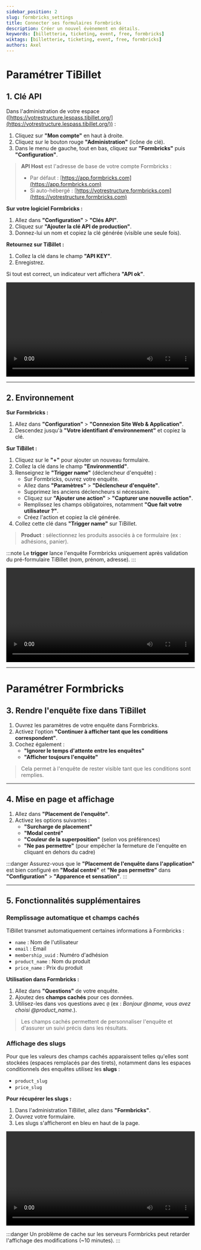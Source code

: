 ```yaml
---
sidebar_position: 2
slug: formbricks_settings
title: Connecter ses formulaires Formbricks
description: Créer un nouvel évènement en détails.
keywords: [billetterie, ticketing, event, free, formbricks]
wiktags: [billetterie, ticketing, event, free, formbricks]
authors: Axel
---
```


# Paramétrer TiBillet

## 1. Clé API

Dans l'administration de votre espace ([https://votrestructure.lespass.tibillet.org/](https://votrestructure.lespass.tibillet.org/)) :

1. Cliquez sur **"Mon compte"** en haut à droite.
2. Cliquez sur le bouton rouge **"Administration"** (icône de clé).
3. Dans le menu de gauche, tout en bas, cliquez sur **"Formbricks"** puis **"Configuration"**.

> **API Host** est l'adresse de base de votre compte Formbricks :
> - Par défaut : [https://app.formbricks.com](https://app.formbricks.com)
> - Si auto-hébergé : [https://votrestructure.formbricks.com](https://votrestructure.formbricks.com)

**Sur votre logiciel Formbricks :**

1. Allez dans **"Configuration"** > **"Clés API"**.
2. Cliquez sur **"Ajouter la clé API de production"**.
3. Donnez-lui un nom et copiez la clé générée (visible une seule fois).

**Retournez sur TiBillet :**

1. Collez la clé dans le champ **"API KEY"**.
2. Enregistrez.

Si tout est correct, un indicateur vert affichera **"API ok"**.

<video width="100%" controls src="/img/apiformbricks.mp4"></video>

---

## 2. Environnement

**Sur Formbricks :**

1. Allez dans **"Configuration"** > **"Connexion Site Web & Application"**.
2. Descendez jusqu'à **"Votre identifiant d'environnement"** et copiez la clé.

**Sur TiBillet :**

1. Cliquez sur le **"+"** pour ajouter un nouveau formulaire.
2. Collez la clé dans le champ **"EnvironmentId"**.
3. Renseignez le **"Trigger name"** (déclencheur d'enquête) :
   - Sur Formbricks, ouvrez votre enquête.
   - Allez dans **"Paramètres"** > **"Déclencheur d'enquête"**.
   - Supprimez les anciens déclencheurs si nécessaire.
   - Cliquez sur **"Ajouter une action"** > **"Capturer une nouvelle action"**.
   - Remplissez les champs obligatoires, notamment **"Que fait votre utilisateur ?"**.
   - Créez l'action et copiez la clé générée.
4. Collez cette clé dans **"Trigger name"** sur TiBillet.

> **Product** : sélectionnez les produits associés à ce formulaire (ex : adhésions, panier).

:::note
Le **trigger** lance l'enquête Formbricks uniquement après validation du pré-formulaire TiBillet (nom, prénom, adresse).
:::

<video width="100%" controls src="/img/envtriggerformbricks.mp4"></video>

---

# Paramétrer Formbricks

## 3. Rendre l'enquête fixe dans TiBillet

1. Ouvrez les paramètres de votre enquête dans Formbricks.
2. Activez l'option **"Continuer à afficher tant que les conditions correspondent"**.
3. Cochez également :
   - **"Ignorer le temps d'attente entre les enquêtes"**
   - **"Afficher toujours l'enquête"**

> Cela permet à l'enquête de rester visible tant que les conditions sont remplies.

---

## 4. Mise en page et affichage

1. Allez dans **"Placement de l'enquête"**.
2. Activez les options suivantes :
   - **"Surcharge de placement"**
   - **"Modal centré"**
   - **"Couleur de la superposition"** (selon vos préférences)
   - **"Ne pas permettre"** (pour empêcher la fermeture de l'enquête en cliquant en dehors du cadre)

:::danger
Assurez-vous que le **"Placement de l'enquête dans l'application"** est bien configuré en **"Modal centré"** et **"Ne pas permettre"** dans **"Configuration"** > **"Apparence et sensation"**.
:::

---

## 5. Fonctionnalités supplémentaires

### Remplissage automatique et champs cachés

TiBillet transmet automatiquement certaines informations à Formbricks :

- `name` : Nom de l'utilisateur
- `email` : Email
- `membership_uuid` : Numéro d'adhésion
- `product_name` : Nom du produit
- `price_name` : Prix du produit

**Utilisation dans Formbricks :**

1. Allez dans **"Questions"** de votre enquête.
2. Ajoutez des **champs cachés** pour ces données.
3. Utilisez-les dans vos questions avec `@` (ex : *Bonjour @name, vous avez choisi @product_name.*).

> Les champs cachés permettent de personnaliser l'enquête et d'assurer un suivi précis dans les résultats.

### Affichage des slugs

Pour que les valeurs des champs cachés apparaissent telles qu'elles sont stockées (espaces remplacés par des tirets), notamment dans les espaces conditionnels des enquêtes utilisez les **slugs** :

- `product_slug`
- `price_slug`

**Pour récupérer les slugs :**

1. Dans l'administration TiBillet, allez dans **"Formbricks"**.
2. Ouvrez votre formulaire.
3. Les slugs s'afficheront en bleu en haut de la page.

<video width="100%" controls src="/img/optionsformbricks.mp4"></video>

:::danger
Un problème de cache sur les serveurs Formbricks peut retarder l'affichage des modifications (~10 minutes).
:::
